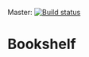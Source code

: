 
Master:
[![Build status](https://ci.appveyor.com/api/projects/status/ltu42m6h9xfntuy7/branch/master?svg=true)](https://ci.appveyor.com/project/malikhejletaaning/bookshelf/branch/master)
# Bookshelf
